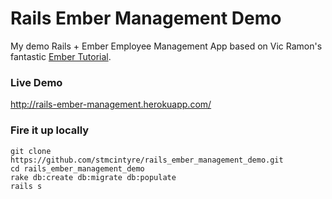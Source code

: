 Rails Ember Management Demo
====

My demo Rails + Ember Employee Management App based on Vic Ramon's fantastic [Ember Tutorial].

### Live Demo
http://rails-ember-management.herokuapp.com/

[Ember Tutorial]:http://ember.vicramon.com/

### Fire it up locally

```
git clone https://github.com/stmcintyre/rails_ember_management_demo.git
cd rails_ember_management_demo
rake db:create db:migrate db:populate
rails s
```
